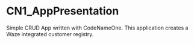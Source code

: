 # CN1_AppPresentation
Simple CRUD App written with CodeNameOne.
This application creates a Waze integrated customer registry.
